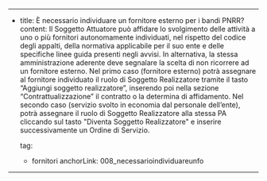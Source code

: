 ---
  - title: È necessario individuare un fornitore esterno per i bandi PNRR?
    content: Il Soggetto Attuatore può affidare lo svolgimento delle attività a uno o più fornitori autonomamente individuati, nel rispetto del codice degli appalti, della normativa applicabile per il suo ente e delle specifiche linee guida presenti negli avvisi. In alternativa, la stessa amministrazione aderente deve segnalare la scelta di non ricorrere ad un fornitore esterno. Nel primo caso (fornitore esterno) potrà assegnare al fornitore individuato il ruolo di Soggetto Realizzatore tramite il tasto “Aggiungi soggetto realizzatore”, inserendo poi nella sezione “Contrattualizzazione” il contratto o la determina di affidamento. Nel secondo caso (servizio svolto in economia dal personale dell’ente), potrà assegnare il ruolo di Soggetto Realizzatore alla stessa PA cliccando sul tasto "Diventa Soggetto Realizzatore" e inserire successivamente un Ordine di Servizio.

    tag:
      - fornitori
    anchorLink: 008_necessarioindividuareunfo
---